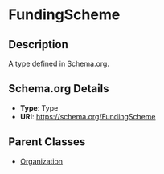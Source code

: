# FundingScheme

## Description
A type defined in Schema.org.

## Schema.org Details
- **Type**: Type
- **URI**: https://schema.org/FundingScheme

## Parent Classes
- [Organization](../Organization.md)


